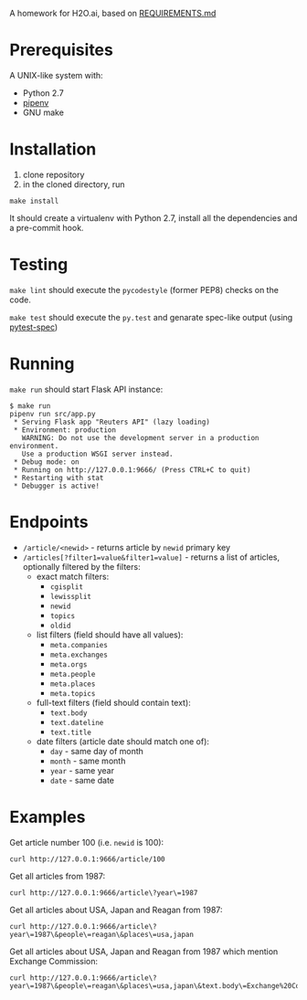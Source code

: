 A homework for H2O.ai, based on [REQUIREMENTS.md](REQUIREMENTS.md)

Prerequisites
=============
A UNIX-like system with:
* Python 2.7
* [pipenv](https://pipenv.readthedocs.io/en/latest/)
* GNU make

Installation
============
1. clone repository
2. in the cloned directory, run
```
make install
```
It should create a virtualenv with Python 2.7, install all the dependencies and a pre-commit hook.

Testing
=======
`make lint` should execute the `pycodestyle` (former PEP8) checks on the code.

`make test` should execute the `py.test` and genarate spec-like output (using [pytest-spec](https://pypi.org/project/pytest-spec/))

Running
=======
`make run` should start Flask API instance:
```
$ make run
pipenv run src/app.py
 * Serving Flask app "Reuters API" (lazy loading)
 * Environment: production
   WARNING: Do not use the development server in a production environment.
   Use a production WSGI server instead.
 * Debug mode: on
 * Running on http://127.0.0.1:9666/ (Press CTRL+C to quit)
 * Restarting with stat
 * Debugger is active!
```

Endpoints
=========
* `/article/<newid>` - returns article by `newid` primary key
* `/articles[?filter1=value&filter1=value]` - returns a list of articles, optionally filtered by the filters:
  * exact match filters:
    * `cgisplit`
    * `lewissplit`
    * `newid`
    * `topics`
    * `oldid`
  * list filters (field should have all values):
    * `meta.companies`
    * `meta.exchanges`
    * `meta.orgs`
    * `meta.people`
    * `meta.places`
    * `meta.topics`
  * full-text filters (field should contain text):
    * `text.body`
    * `text.dateline`
    * `text.title`
  * date filters (article date should match one of):
    * `day` - same day of month
    * `month` - same month
    * `year` - same year
    * `date` - same date

Examples
========
Get article number 100 (i.e. `newid` is 100):
```
curl http://127.0.0.1:9666/article/100
```
Get all articles from 1987:
```
curl http://127.0.0.1:9666/article\?year\=1987
```
Get all articles about USA, Japan and Reagan from 1987:
```
curl http://127.0.0.1:9666/article\?year\=1987\&people\=reagan\&places\=usa,japan
```
Get all articles about USA, Japan and Reagan from 1987 which mention Exchange Commission:
```
curl http://127.0.0.1:9666/article\?year\=1987\&people\=reagan\&places\=usa,japan\&text.body\=Exchange%20Commission
```